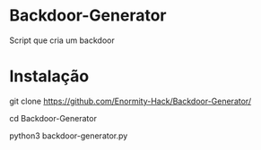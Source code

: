 # Backdoor-Generator
Script que cria um backdoor

# Instalação
git clone https://github.com/Enormity-Hack/Backdoor-Generator/

cd Backdoor-Generator

python3 backdoor-generator.py

